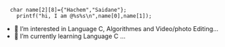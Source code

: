 
      char name[2][8]={"Hachem","Saidane"}; 
        printf("hi, I am @%s%s\n",name[0],name[1]);
        
- 👀 I’m interested in Language C, Algorithmes and Video/photo Editing...
- 🌱 I’m currently learning Language C  ...

<!---
HashemSaidane/HashemSaidane is a ✨ special ✨ repository because its `README.md` (this file) appears on your GitHub profile.
You can click the Preview link to take a look at your changes.
--->
